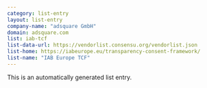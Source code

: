 ```yaml
---
category: list-entry
layout: list-entry
company-name: "adsquare GmbH"
domain: adsquare.com
list: iab-tcf
list-data-url: https://vendorlist.consensu.org/vendorlist.json
list-home: https://iabeurope.eu/transparency-consent-framework/
list-name: "IAB Europe TCF"
---
```


This is an automatically generated list entry.
